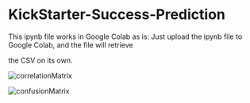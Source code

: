 # KickStarter-Success-Prediction

This ipynb file works in Google Colab as is: Just upload the ipynb file to Google Colab, and the file will retrieve 

the CSV on its own.<br/>


![correlationMatrix](https://user-images.githubusercontent.com/65743503/157476041-0ca22c18-4262-42fb-9385-00e37c1ee535.png)<br/>

![confusionMatrix](https://user-images.githubusercontent.com/65743503/157476193-e170078e-f8f5-4385-be02-904ed8616ad4.png)

